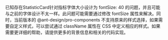 已知存在StatisticCard针对指标字体大小设计为 fontSize: 40 的问题，并且可能与之前的字体设计不太一样。此问题可能需要通过修改 fontSize 属性来解决。同时，当前版本的 @ant-design/pro-components 不支持原来的样式选择，如果需要自定义样式，可以尝试通过 className 属性在 CSS 中定义相应的样式。如果需要更详细的帮助，请提供更多的背景信息和相关的代码实现。
